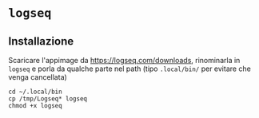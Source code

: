 # `logseq`

## Installazione
Scaricare l'appimage da https://logseq.com/downloads, rinominarla in
`logseq` e porla da qualche parte nel path (tipo `.local/bin/` per
evitare che venga cancellata)

```
cd ~/.local/bin
cp /tmp/Logseq* logseq
chmod +x logseq
```

